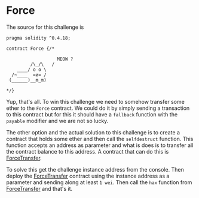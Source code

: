 # Force

The source for this challenge is

```
pragma solidity ^0.4.18;

contract Force {/*

                   MEOW ?
         /\_/\   /
    ____/ o o \
  /~____  =ø= /
 (______)__m_m)

*/}
```

Yup, that's all. To win this challenge we need to somehow transfer some ether
to the `Force` contract. We could do it by simply sending a transaction to this
contract but for this it should have a `fallback` function with the `payable`
modifier and we are not so lucky.

The other option and the actual solution to this challenge is to create a contract
that holds some ether and then call the `selfdestruct` function. This function accepts
an address as parameter and what is does is to transfer all the contract balance to this
address. A contract that can do this is [ForceTransfer](ForceTransfer.sol).

To solve this get the challenge instance address from the console. Then deploy the
[ForceTransfer](ForceTransfer.sol) contract using the instance address as a parameter
and sending along at least `1 wei`. Then call the `hax` function from
[ForceTransfer](ForceTransfer.sol) and that's it.
